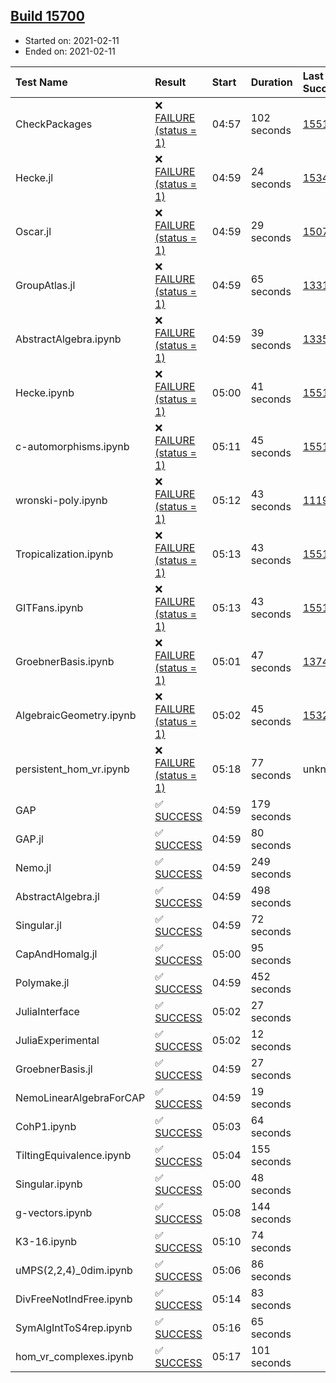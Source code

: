 ## [Build 15700](https://oscarci.mathematik.uni-kl.de/job/oscar/15700/)

* Started on: 2021-02-11
* Ended on: 2021-02-11

| Test Name    | Result | Start | Duration | Last Success | First Failure |
|:-------------|:-------|:------|:---------|:-------------|:--------------|
| CheckPackages | ❌ [FAILURE (status = 1)](https://oscarci.mathematik.uni-kl.de/job/oscar/15700/artifact/logs/build-15700/CheckPackages.log) | 04:57 | 102 seconds | [15514](https://oscarci.mathematik.uni-kl.de/job/oscar/15514/) | [15515](https://oscarci.mathematik.uni-kl.de/job/oscar/15515/) |
| Hecke.jl | ❌ [FAILURE (status = 1)](https://oscarci.mathematik.uni-kl.de/job/oscar/15700/artifact/logs/build-15700/Hecke.jl.log) | 04:59 | 24 seconds | [15344](https://oscarci.mathematik.uni-kl.de/job/oscar/15344/) | [15348](https://oscarci.mathematik.uni-kl.de/job/oscar/15348/) |
| Oscar.jl | ❌ [FAILURE (status = 1)](https://oscarci.mathematik.uni-kl.de/job/oscar/15700/artifact/logs/build-15700/Oscar.jl.log) | 04:59 | 29 seconds | [15079](https://oscarci.mathematik.uni-kl.de/job/oscar/15079/) | [15080](https://oscarci.mathematik.uni-kl.de/job/oscar/15080/) |
| GroupAtlas.jl | ❌ [FAILURE (status = 1)](https://oscarci.mathematik.uni-kl.de/job/oscar/15700/artifact/logs/build-15700/GroupAtlas.jl.log) | 04:59 | 65 seconds | [13311](https://oscarci.mathematik.uni-kl.de/job/oscar/13311/) | [13312](https://oscarci.mathematik.uni-kl.de/job/oscar/13312/) |
| AbstractAlgebra.ipynb | ❌ [FAILURE (status = 1)](https://oscarci.mathematik.uni-kl.de/job/oscar/15700/artifact/logs/build-15700/AbstractAlgebra.ipynb.log) | 04:59 | 39 seconds | [13355](https://oscarci.mathematik.uni-kl.de/job/oscar/13355/) | [13356](https://oscarci.mathematik.uni-kl.de/job/oscar/13356/) |
| Hecke.ipynb | ❌ [FAILURE (status = 1)](https://oscarci.mathematik.uni-kl.de/job/oscar/15700/artifact/logs/build-15700/Hecke.ipynb.log) | 05:00 | 41 seconds | [15514](https://oscarci.mathematik.uni-kl.de/job/oscar/15514/) | [15515](https://oscarci.mathematik.uni-kl.de/job/oscar/15515/) |
| c-automorphisms.ipynb | ❌ [FAILURE (status = 1)](https://oscarci.mathematik.uni-kl.de/job/oscar/15700/artifact/logs/build-15700/c-automorphisms.ipynb.log) | 05:11 | 45 seconds | [15514](https://oscarci.mathematik.uni-kl.de/job/oscar/15514/) | [15515](https://oscarci.mathematik.uni-kl.de/job/oscar/15515/) |
| wronski-poly.ipynb | ❌ [FAILURE (status = 1)](https://oscarci.mathematik.uni-kl.de/job/oscar/15700/artifact/logs/build-15700/wronski-poly.ipynb.log) | 05:12 | 43 seconds | [11192](https://oscarci.mathematik.uni-kl.de/job/oscar/11192/) | [11193](https://oscarci.mathematik.uni-kl.de/job/oscar/11193/) |
| Tropicalization.ipynb | ❌ [FAILURE (status = 1)](https://oscarci.mathematik.uni-kl.de/job/oscar/15700/artifact/logs/build-15700/Tropicalization.ipynb.log) | 05:13 | 43 seconds | [15514](https://oscarci.mathematik.uni-kl.de/job/oscar/15514/) | [15515](https://oscarci.mathematik.uni-kl.de/job/oscar/15515/) |
| GITFans.ipynb | ❌ [FAILURE (status = 1)](https://oscarci.mathematik.uni-kl.de/job/oscar/15700/artifact/logs/build-15700/GITFans.ipynb.log) | 05:13 | 43 seconds | [15514](https://oscarci.mathematik.uni-kl.de/job/oscar/15514/) | [15515](https://oscarci.mathematik.uni-kl.de/job/oscar/15515/) |
| GroebnerBasis.ipynb | ❌ [FAILURE (status = 1)](https://oscarci.mathematik.uni-kl.de/job/oscar/15700/artifact/logs/build-15700/GroebnerBasis.ipynb.log) | 05:01 | 47 seconds | [13748](https://oscarci.mathematik.uni-kl.de/job/oscar/13748/) | [13749](https://oscarci.mathematik.uni-kl.de/job/oscar/13749/) |
| AlgebraicGeometry.ipynb | ❌ [FAILURE (status = 1)](https://oscarci.mathematik.uni-kl.de/job/oscar/15700/artifact/logs/build-15700/AlgebraicGeometry.ipynb.log) | 05:02 | 45 seconds | [15322](https://oscarci.mathematik.uni-kl.de/job/oscar/15322/) | [15323](https://oscarci.mathematik.uni-kl.de/job/oscar/15323/) |
| persistent_hom_vr.ipynb | ❌ [FAILURE (status = 1)](https://oscarci.mathematik.uni-kl.de/job/oscar/15700/artifact/logs/build-15700/persistent_hom_vr.ipynb.log) | 05:18 | 77 seconds | unknown | unknown |
| GAP | ✅ [SUCCESS](https://oscarci.mathematik.uni-kl.de/job/oscar/15700/artifact/logs/build-15700/GAP.log) | 04:59 | 179 seconds |  |  |
| GAP.jl | ✅ [SUCCESS](https://oscarci.mathematik.uni-kl.de/job/oscar/15700/artifact/logs/build-15700/GAP.jl.log) | 04:59 | 80 seconds |  |  |
| Nemo.jl | ✅ [SUCCESS](https://oscarci.mathematik.uni-kl.de/job/oscar/15700/artifact/logs/build-15700/Nemo.jl.log) | 04:59 | 249 seconds |  |  |
| AbstractAlgebra.jl | ✅ [SUCCESS](https://oscarci.mathematik.uni-kl.de/job/oscar/15700/artifact/logs/build-15700/AbstractAlgebra.jl.log) | 04:59 | 498 seconds |  |  |
| Singular.jl | ✅ [SUCCESS](https://oscarci.mathematik.uni-kl.de/job/oscar/15700/artifact/logs/build-15700/Singular.jl.log) | 04:59 | 72 seconds |  |  |
| CapAndHomalg.jl | ✅ [SUCCESS](https://oscarci.mathematik.uni-kl.de/job/oscar/15700/artifact/logs/build-15700/CapAndHomalg.jl.log) | 05:00 | 95 seconds |  |  |
| Polymake.jl | ✅ [SUCCESS](https://oscarci.mathematik.uni-kl.de/job/oscar/15700/artifact/logs/build-15700/Polymake.jl.log) | 04:59 | 452 seconds |  |  |
| JuliaInterface | ✅ [SUCCESS](https://oscarci.mathematik.uni-kl.de/job/oscar/15700/artifact/logs/build-15700/JuliaInterface.log) | 05:02 | 27 seconds |  |  |
| JuliaExperimental | ✅ [SUCCESS](https://oscarci.mathematik.uni-kl.de/job/oscar/15700/artifact/logs/build-15700/JuliaExperimental.log) | 05:02 | 12 seconds |  |  |
| GroebnerBasis.jl | ✅ [SUCCESS](https://oscarci.mathematik.uni-kl.de/job/oscar/15700/artifact/logs/build-15700/GroebnerBasis.jl.log) | 04:59 | 27 seconds |  |  |
| NemoLinearAlgebraForCAP | ✅ [SUCCESS](https://oscarci.mathematik.uni-kl.de/job/oscar/15700/artifact/logs/build-15700/NemoLinearAlgebraForCAP.log) | 04:59 | 19 seconds |  |  |
| CohP1.ipynb | ✅ [SUCCESS](https://oscarci.mathematik.uni-kl.de/job/oscar/15700/artifact/logs/build-15700/CohP1.ipynb.log) | 05:03 | 64 seconds |  |  |
| TiltingEquivalence.ipynb | ✅ [SUCCESS](https://oscarci.mathematik.uni-kl.de/job/oscar/15700/artifact/logs/build-15700/TiltingEquivalence.ipynb.log) | 05:04 | 155 seconds |  |  |
| Singular.ipynb | ✅ [SUCCESS](https://oscarci.mathematik.uni-kl.de/job/oscar/15700/artifact/logs/build-15700/Singular.ipynb.log) | 05:00 | 48 seconds |  |  |
| g-vectors.ipynb | ✅ [SUCCESS](https://oscarci.mathematik.uni-kl.de/job/oscar/15700/artifact/logs/build-15700/g-vectors.ipynb.log) | 05:08 | 144 seconds |  |  |
| K3-16.ipynb | ✅ [SUCCESS](https://oscarci.mathematik.uni-kl.de/job/oscar/15700/artifact/logs/build-15700/K3-16.ipynb.log) | 05:10 | 74 seconds |  |  |
| uMPS(2,2,4)_0dim.ipynb | ✅ [SUCCESS](https://oscarci.mathematik.uni-kl.de/job/oscar/15700/artifact/logs/build-15700/uMPS-2-2-4-_0dim.ipynb.log) | 05:06 | 86 seconds |  |  |
| DivFreeNotIndFree.ipynb | ✅ [SUCCESS](https://oscarci.mathematik.uni-kl.de/job/oscar/15700/artifact/logs/build-15700/DivFreeNotIndFree.ipynb.log) | 05:14 | 83 seconds |  |  |
| SymAlgIntToS4rep.ipynb | ✅ [SUCCESS](https://oscarci.mathematik.uni-kl.de/job/oscar/15700/artifact/logs/build-15700/SymAlgIntToS4rep.ipynb.log) | 05:16 | 65 seconds |  |  |
| hom_vr_complexes.ipynb | ✅ [SUCCESS](https://oscarci.mathematik.uni-kl.de/job/oscar/15700/artifact/logs/build-15700/hom_vr_complexes.ipynb.log) | 05:17 | 101 seconds |  |  |
